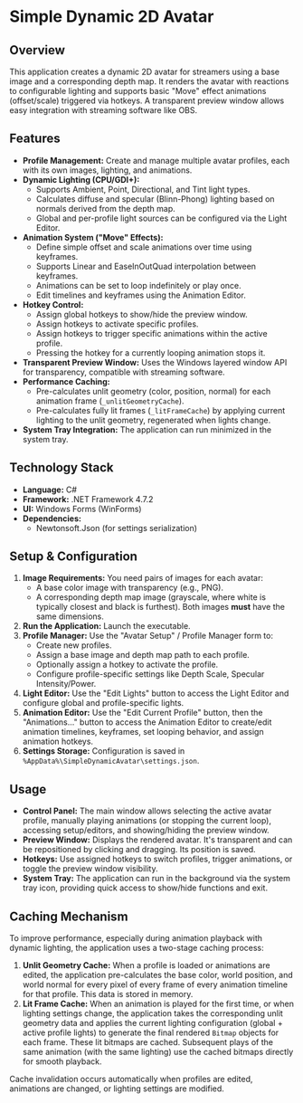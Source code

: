 # Simple Dynamic 2D Avatar

## Overview

This application creates a dynamic 2D avatar for streamers using a base image and a corresponding depth map. It renders the avatar with reactions to configurable lighting and supports basic "Move" effect animations (offset/scale) triggered via hotkeys. A transparent preview window allows easy integration with streaming software like OBS.

## Features

* **Profile Management:** Create and manage multiple avatar profiles, each with its own images, lighting, and animations.
* **Dynamic Lighting (CPU/GDI+):**
    * Supports Ambient, Point, Directional, and Tint light types.
    * Calculates diffuse and specular (Blinn-Phong) lighting based on normals derived from the depth map.
    * Global and per-profile light sources can be configured via the Light Editor.
* **Animation System ("Move" Effects):**
    * Define simple offset and scale animations over time using keyframes.
    * Supports Linear and EaseInOutQuad interpolation between keyframes.
    * Animations can be set to loop indefinitely or play once.
    * Edit timelines and keyframes using the Animation Editor.
* **Hotkey Control:**
    * Assign global hotkeys to show/hide the preview window.
    * Assign hotkeys to activate specific profiles.
    * Assign hotkeys to trigger specific animations within the active profile.
    * Pressing the hotkey for a currently looping animation stops it.
* **Transparent Preview Window:** Uses the Windows layered window API for transparency, compatible with streaming software.
* **Performance Caching:**
    * Pre-calculates unlit geometry (color, position, normal) for each animation frame (`_unlitGeometryCache`).
    * Pre-calculates fully lit frames (`_litFrameCache`) by applying current lighting to the unlit geometry, regenerated when lights change.
* **System Tray Integration:** The application can run minimized in the system tray.

## Technology Stack

* **Language:** C#
* **Framework:** .NET Framework 4.7.2
* **UI:** Windows Forms (WinForms)
* **Dependencies:**
    * Newtonsoft.Json (for settings serialization)

## Setup & Configuration

1.  **Image Requirements:** You need pairs of images for each avatar:
    * A base color image with transparency (e.g., PNG).
    * A corresponding depth map image (grayscale, where white is typically closest and black is furthest). Both images **must** have the same dimensions.
2.  **Run the Application:** Launch the executable.
3.  **Profile Manager:** Use the "Avatar Setup" / Profile Manager form to:
    * Create new profiles.
    * Assign a base image and depth map path to each profile.
    * Optionally assign a hotkey to activate the profile.
    * Configure profile-specific settings like Depth Scale, Specular Intensity/Power.
4.  **Light Editor:** Use the "Edit Lights" button to access the Light Editor and configure global and profile-specific lights.
5.  **Animation Editor:** Use the "Edit Current Profile" button, then the "Animations..." button to access the Animation Editor to create/edit animation timelines, keyframes, set looping behavior, and assign animation hotkeys.
6.  **Settings Storage:** Configuration is saved in `%AppData%\SimpleDynamicAvatar\settings.json`.

## Usage

* **Control Panel:** The main window allows selecting the active avatar profile, manually playing animations (or stopping the current loop), accessing setup/editors, and showing/hiding the preview window.
* **Preview Window:** Displays the rendered avatar. It's transparent and can be repositioned by clicking and dragging. Its position is saved.
* **Hotkeys:** Use assigned hotkeys to switch profiles, trigger animations, or toggle the preview window visibility.
* **System Tray:** The application can run in the background via the system tray icon, providing quick access to show/hide functions and exit.

## Caching Mechanism

To improve performance, especially during animation playback with dynamic lighting, the application uses a two-stage caching process:

1.  **Unlit Geometry Cache:** When a profile is loaded or animations are edited, the application pre-calculates the base color, world position, and world normal for every pixel of every frame of every animation timeline for that profile. This data is stored in memory.
2.  **Lit Frame Cache:** When an animation is played for the first time, or when lighting settings change, the application takes the corresponding unlit geometry data and applies the current lighting configuration (global + active profile lights) to generate the final rendered `Bitmap` objects for each frame. These lit bitmaps are cached. Subsequent plays of the same animation (with the same lighting) use the cached bitmaps directly for smooth playback.

Cache invalidation occurs automatically when profiles are edited, animations are changed, or lighting settings are modified.